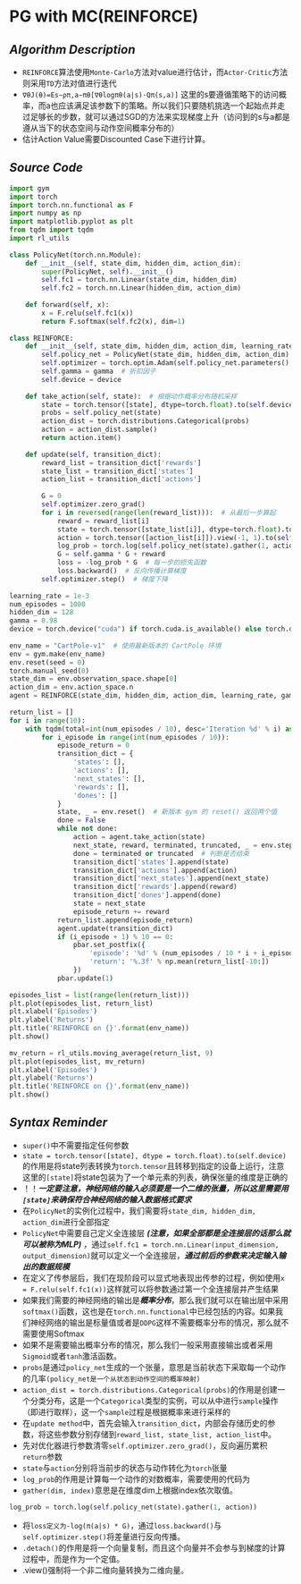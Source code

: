 # PG with MC(REINFORCE)
## ***Algorithm Description***
- `REINFORCE`算法使用`Monte-Carlo`方法对value进行估计，而`Actor-Critic`方法则采用`TD`方法对值进行迭代
- `∇θ​J(θ)=Es∼ρπ,a∼πθ​​[∇θ​logπθ​(a∣s)⋅Qπ(s,a)]` 这里的s要遵循策略下的访问概率，而a也应该满足该参数下的策略。所以我们只要随机挑选一个起始点并走过足够长的步数，就可以通过SGD的方法来实现梯度上升（访问到的s与a都是遵从当下的状态空间与动作空间概率分布的）
- 估计Action Value需要Discounted Case下进行计算。
## ***Source Code***
```python
import gym  
import torch  
import torch.nn.functional as F  
import numpy as np  
import matplotlib.pyplot as plt  
from tqdm import tqdm  
import rl_utils  
  
class PolicyNet(torch.nn.Module):  
    def __init__(self, state_dim, hidden_dim, action_dim):  
        super(PolicyNet, self).__init__()  
        self.fc1 = torch.nn.Linear(state_dim, hidden_dim)  
        self.fc2 = torch.nn.Linear(hidden_dim, action_dim)  
  
    def forward(self, x):  
        x = F.relu(self.fc1(x))  
        return F.softmax(self.fc2(x), dim=1)  
  
class REINFORCE:  
    def __init__(self, state_dim, hidden_dim, action_dim, learning_rate, gamma, device):  
        self.policy_net = PolicyNet(state_dim, hidden_dim, action_dim).to(device)  
        self.optimizer = torch.optim.Adam(self.policy_net.parameters(), lr=learning_rate)  # 使用Adam优化器  
        self.gamma = gamma  # 折扣因子  
        self.device = device  
  
    def take_action(self, state):  # 根据动作概率分布随机采样  
        state = torch.tensor([state], dtype=torch.float).to(self.device)  
        probs = self.policy_net(state)  
        action_dist = torch.distributions.Categorical(probs)  
        action = action_dist.sample()  
        return action.item()  
  
    def update(self, transition_dict):  
        reward_list = transition_dict['rewards']  
        state_list = transition_dict['states']  
        action_list = transition_dict['actions']  
  
        G = 0  
        self.optimizer.zero_grad()  
        for i in reversed(range(len(reward_list))):  # 从最后一步算起  
            reward = reward_list[i]  
            state = torch.tensor([state_list[i]], dtype=torch.float).to(self.device)  
            action = torch.tensor([action_list[i]]).view(-1, 1).to(self.device)  
            log_prob = torch.log(self.policy_net(state).gather(1, action))  
            G = self.gamma * G + reward  
            loss = -log_prob * G  # 每一步的损失函数  
            loss.backward()  # 反向传播计算梯度  
        self.optimizer.step()  # 梯度下降  
  
learning_rate = 1e-3  
num_episodes = 1000  
hidden_dim = 128  
gamma = 0.98  
device = torch.device("cuda") if torch.cuda.is_available() else torch.device("cpu")  
  
env_name = "CartPole-v1"  # 使用最新版本的 CartPole 环境  
env = gym.make(env_name)  
env.reset(seed = 0)  
torch.manual_seed(0)  
state_dim = env.observation_space.shape[0]  
action_dim = env.action_space.n  
agent = REINFORCE(state_dim, hidden_dim, action_dim, learning_rate, gamma, device)  
  
return_list = []  
for i in range(10):  
    with tqdm(total=int(num_episodes / 10), desc='Iteration %d' % i) as pbar:  
        for i_episode in range(int(num_episodes / 10)):  
            episode_return = 0  
            transition_dict = {  
                'states': [],  
                'actions': [],  
                'next_states': [],  
                'rewards': [],  
                'dones': []  
            }  
            state, _ = env.reset()  # 新版本 gym 的 reset() 返回两个值  
            done = False  
            while not done:  
                action = agent.take_action(state)  
                next_state, reward, terminated, truncated, _ = env.step(action)  # 新版本 gym 的 step() 返回五个值  
                done = terminated or truncated  # 判断是否结束  
                transition_dict['states'].append(state)  
                transition_dict['actions'].append(action)  
                transition_dict['next_states'].append(next_state)  
                transition_dict['rewards'].append(reward)  
                transition_dict['dones'].append(done)  
                state = next_state  
                episode_return += reward  
            return_list.append(episode_return)  
            agent.update(transition_dict)  
            if (i_episode + 1) % 10 == 0:  
                pbar.set_postfix({  
                    'episode': '%d' % (num_episodes / 10 * i + i_episode + 1),  
                    'return': '%.3f' % np.mean(return_list[-10:])  
                })  
            pbar.update(1)  
  
episodes_list = list(range(len(return_list)))  
plt.plot(episodes_list, return_list)  
plt.xlabel('Episodes')  
plt.ylabel('Returns')  
plt.title('REINFORCE on {}'.format(env_name))  
plt.show()  
  
mv_return = rl_utils.moving_average(return_list, 9)  
plt.plot(episodes_list, mv_return)  
plt.xlabel('Episodes')  
plt.ylabel('Returns')  
plt.title('REINFORCE on {}'.format(env_name))
plt.show()
```
## ***Syntax Reminder***
- `super()`中不需要指定任何参数
- `state = torch.tensor([state], dtype = torch.float).to(self.device)`的作用是将state列表转换为`torch.tensor`且转移到指定的设备上运行，注意这里的`[state]`将state包装为了一个单元素的列表，确保张量的维度是正确的
- ！！***一定要注意，神经网络的输入必须要是一个二维的张量，所以这里需要用 `[state]`来确保符合神经网络的输入数据格式要求***
- 在`PolicyNet`的实例化过程中，我们需要将`state_dim, hidden_dim, action_dim`进行全部指定
- `PolicyNet`中需要自己定义全连接层 ***(注意，如果全部都是全连接层的话那么就可以被称为MLP)***  ，通过`self.fc1 = torch.nn.Linear(input_dimension, output_dimension)`就可以定义一个全连接层，***通过前后的参数来决定输入输出的数据规模***
- 在定义了传参层后，我们在现阶段可以显式地表现出传参的过程，例如使用`x = F.relu(self.fc1(x))`这样就可以将参数通过第一个全连接层并产生结果
- 如果我们需要的神经网络的输出是***概率分布***，那么我们就可以在输出层中采用`softmax()`函数，这也是在`torch.nn.functional`中已经包括的内容。如果我们神经网络的输出是标量值或者是`DDPG`这样不需要概率分布的情况，那么就不需要使用Softmax
- 如果不是需要输出概率分布的情况，那么我们一般采用直接输出或者采用`Sigmoid`或者`tanh`激活函数。
- `probs`是通过`policy_net`生成的一个张量，意思是当前状态下采取每一个动作的几率`(policy_net是一个从状态到动作空间的概率映射)`
- `action_dist = torch.distributions.Categorical(probs)`的作用是创建一个分类分布，这是一个`Categorical`类型的实例，可以从中进行`sample`操作（即进行取样），这一个`sample`过程是根据概率来进行采样的
- 在`update method`中，首先会输入`transition_dict`，内部会存储历史的参数，将这些参数分别存储到`reward_list, state_list, action_list`中。
- 先对优化器进行参数清零`self.optimizer.zero_grad()`，反向遍历累积`return`参数
- `state`与`action`分别将当前步的状态与动作转化为`torch`张量
- `log_prob`的作用是计算每一个动作的对数概率，需要使用的代码为
- `gather(dim, index)`意思是在维度dim上根据index依次取值。
```python
log_prob = torch.log(self.policy_net(state).gather(1, action))
```
- 将`loss定义为-log(π(a|s) * G)`，通过`loss.backward()`与`self.optimizer.step()`将差量进行反向传播。
- `.detach()`的作用是将一个向量复制，而且这个向量并不会参与到梯度的计算过程中，而是作为一个定值。
- .view()强制将一个非二维向量转换为二维向量。
